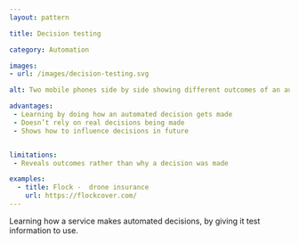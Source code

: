 ```yaml
---
layout: pattern

title: Decision testing

category: Automation

images:
- url: /images/decision-testing.svg

alt: Two mobile phones side by side showing different outcomes of an automated decision.

advantages:
 - Learning by doing how an automated decision gets made
 - Doesn’t rely on real decisions being made
 - Shows how to influence decisions in future


limitations:
 - Reveals outcomes rather than why a decision was made

examples:
  - title: Flock -  drone insurance
    url: https://flockcover.com/
---
```


Learning how a service makes automated decisions, by giving it test information to use.
